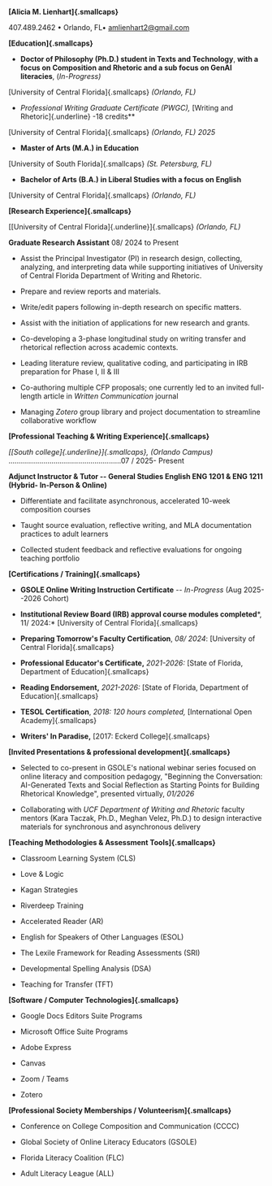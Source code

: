 **[Alicia M. Lienhart]{.smallcaps}**

407.489.2462 • Orlando, FL• amlienhart2@gmail.com

**[Education]{.smallcaps}**

- **Doctor of Philosophy (Ph.D.) student in Texts and Technology**,
  **with a focus on Composition and Rhetoric and a sub focus on GenAI
  literacies**, (*In-Progress)*

[University of Central Florida]{.smallcaps} *(Orlando, FL)*

- **Professional Writing Graduate Certificate (PWGC*),* [Writing and
  Rhetoric]{.underline} -18 credits**

[University of Central Florida]{.smallcaps} *(Orlando, FL) 2025*

- **Master of Arts (M.A.) in Education**

[University of South Florida]{.smallcaps} *(St. Petersburg, FL)*

- **Bachelor of Arts (B.A.) in Liberal Studies with a focus on English**

[University of Central Florida]{.smallcaps} *(Orlando, FL)*

**[Research Experience]{.smallcaps}**

[[University of Central Florida]{.underline}]{.smallcaps} *(Orlando,
FL)*

**Graduate Research Assistant** 08/ 2024 to Present

- Assist the Principal Investigator (PI) in research design, collecting,
  analyzing, and interpreting data while supporting initiatives of
  University of Central Florida Department of Writing and Rhetoric.

- Prepare and review reports and materials.

- Write/edit papers following in-depth research on specific matters.

- Assist with the initiation of applications for new research and
  grants.

- Co-developing a 3-phase longitudinal study on writing transfer and
  rhetorical reflection across academic contexts.

- Leading literature review, qualitative coding, and participating in
  IRB preparation for Phase I, II & III

- Co-authoring multiple CFP proposals; one currently led to an invited
  full-length article in *Written Communication* journal

- Managing *Zotero* group library and project documentation to
  streamline collaborative workflow

**[Professional Teaching & Writing Experience]{.smallcaps}**

*[[South college]{.underline}]{.smallcaps}, (Orlando Campus)*
.......................................................07 / 2025-
Present

**Adjunct Instructor & Tutor -- General Studies English ENG 1201 & ENG
1211 (Hybrid- In-Person & Online)**

- Differentiate and facilitate asynchronous, accelerated 10-week
  composition courses

<!-- -->

- Taught source evaluation, reflective writing, and MLA documentation
  practices to adult learners

<!-- -->

- Collected student feedback and reflective evaluations for ongoing
  teaching portfolio

**[Certifications / Training]{.smallcaps}**

- **GSOLE Online Writing Instruction Certificate** -- *In-Progress* (Aug
  2025--2026 Cohort)

- **Institutional Review Board (IRB) approval course modules
  completed***, 11/ 2024:* [University of Central Florida]{.smallcaps}

- **Preparing Tomorrow's Faculty Certification**, *08/ 2024*:
  [University of Central Florida]{.smallcaps}

<!-- -->

- **Professional Educator's Certificate,** *2021-2026:* [State of
  Florida, Department of Education]{.smallcaps}

- **Reading Endorsement,** *2021-2026:* [State of Florida, Department of
  Education]{.smallcaps}

- **TESOL Certification**, *2018: 120 hours completed,* [International
  Open Academy]{.smallcaps}

- **Writers' In Paradise,** [2017: Eckerd College]{.smallcaps}

**[Invited Presentations & professional development]{.smallcaps}**

- Selected to co-present in GSOLE's national webinar series focused on
  online literacy and composition pedagogy, "Beginning the Conversation:
  AI-Generated Texts and Social Reflection as Starting Points for
  Building Rhetorical Knowledge\", presented virtually, *01/2026*

<!-- -->

- Collaborating with *UCF Department of Writing and Rhetoric* faculty
  mentors (Kara Taczak, Ph.D., Meghan Velez, Ph.D.) to design
  interactive materials for synchronous and asynchronous delivery

**[Teaching Methodologies & Assessment Tools]{.smallcaps}**

- Classroom Learning System (CLS)

- Love & Logic

- Kagan Strategies

- Riverdeep Training

- Accelerated Reader (AR)

- English for Speakers of Other Languages (ESOL)

- The Lexile Framework for Reading Assessments (SRI)

- Developmental Spelling Analysis (DSA)

- Teaching for Transfer (TFT)

**[Software / Computer Technologies]{.smallcaps}**

- Google Docs Editors Suite Programs

- Microsoft Office Suite Programs

- Adobe Express

- Canvas

- Zoom / Teams

- Zotero

**[Professional Society Memberships / Volunteerism]{.smallcaps}**

- Conference on College Composition and Communication (CCCC)

- Global Society of Online Literacy Educators (GSOLE)

- Florida Literacy Coalition (FLC)

- Adult Literacy League (ALL)
